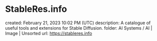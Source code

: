 # StableRes.info

created: February 21, 2023 10:02 PM (UTC)
description: A catalogue of useful tools and extensions for Stable Diffusion.
folder: AI Systems / AI | Image | Unsorted
url: https://stableres.info